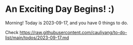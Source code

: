 # An Exciting Day Begins! :)

Morning! Today is 2023-09-17, and you have 0 things to do.

Check https://raw.githubusercontent.com/cauliyang/to-do-list/main/todos/2023-09-17.md